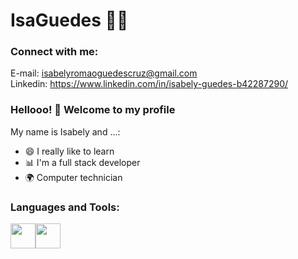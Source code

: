 <!--

### Hi there 👋
**IsaGuedes/Isabely Guedes** is a ✨ _special_ ✨ repository because its `README.md` (this file) appears on your GitHub profile.

Here are some ideas to get you started:

- 🌱 I’m currently learning: Python
- 😄 Pronouns: she/her
-->
# IsaGuedes :man_technologist:
<h3 align="left">Connect with me:</h3>
<p align="left">
</p>

 E-mail: isabelyromaoguedescruz@gmail.com<br>
Linkedin: https://www.linkedin.com/in/isabely-guedes-b42287290/

### Hellooo! 👋 Welcome to my profile

My name is Isabely and ...:

 - 😄 I really like to learn
 - 📊 I'm a full stack developer
 - 🌍 Computer technician

<h3 align="left">Languages and Tools:
</h3>
<p align="left"><img src="https://upload.wikimedia.org/wikipedia/commons/thumb/d/d5/CSS3_logo_and_wordmark.svg/1452px-CSS3_logo_and_wordmark.svg.png" width="40" height="40"><img src="https://cdn-icons-png.flaticon.com/512/174/174854.png" width="40" height="40"> 

